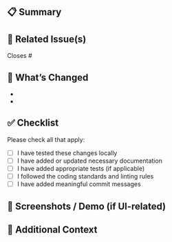 ## 📋 Summary

<!-- Write a short summary of the changes introduced by this PR -->

## 🔗 Related Issue(s)

<!-- List related issues (if any), e.g. closes #123 -->
Closes #

## 🧪 What’s Changed

<!-- Describe the key technical changes made -->
- 
- 

## ✅ Checklist

Please check all that apply:

- [ ] I have tested these changes locally
- [ ] I have added or updated necessary documentation
- [ ] I have added appropriate tests (if applicable)
- [ ] I followed the coding standards and linting rules
- [ ] I have added meaningful commit messages

## 📸 Screenshots / Demo (if UI-related)

<!-- If this PR includes UI changes, please add before/after screenshots or recordings -->

## 📝 Additional Context

<!-- Add any other context, details, or technical info reviewers should know -->

